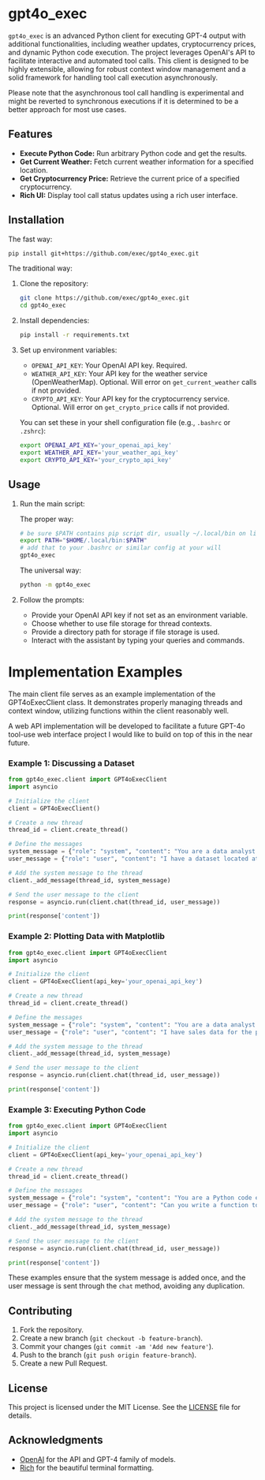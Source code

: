 # gpt4o_exec

`gpt4o_exec` is an advanced Python client for executing GPT-4 output with additional functionalities, including weather updates, cryptocurrency prices, and dynamic Python code execution. The project leverages OpenAI's API to facilitate interactive and automated tool calls. This client is designed to be highly extensible, allowing for robust context window management and a solid framework for handling tool call execution asynchronously.

Please note that the asynchronous tool call handling is experimental and might be reverted to synchronous executions if it is determined to be a better approach for most use cases.

## Features

- **Execute Python Code:** Run arbitrary Python code and get the results.
- **Get Current Weather:** Fetch current weather information for a specified location.
- **Get Cryptocurrency Price:** Retrieve the current price of a specified cryptocurrency.
- **Rich UI:** Display tool call status updates using a rich user interface.

## Installation

The fast way:
```sh
pip install git+https://github.com/exec/gpt4o_exec.git
```

The traditional way:

1. Clone the repository:
    ```sh
    git clone https://github.com/exec/gpt4o_exec.git
    cd gpt4o_exec
    ```

2. Install dependencies:
    ```sh
    pip install -r requirements.txt
    ```

3. Set up environment variables:
    - `OPENAI_API_KEY`: Your OpenAI API key. Required.
    - `WEATHER_API_KEY`: Your API key for the weather service (OpenWeatherMap). Optional. Will error on `get_current_weather` calls if not provided.
    - `CRYPTO_API_KEY`: Your API key for the cryptocurrency service. Optional. Will error on `get_crypto_price` calls if not provided.

    You can set these in your shell configuration file (e.g., `.bashrc` or `.zshrc`):
    ```sh
    export OPENAI_API_KEY='your_openai_api_key'
    export WEATHER_API_KEY='your_weather_api_key'
    export CRYPTO_API_KEY='your_crypto_api_key'
    ```

## Usage

1. Run the main script:

    The proper way:
    ```sh
    # be sure $PATH contains pip script dir, usually ~/.local/bin on linux
    export PATH="$HOME/.local/bin:$PATH"
    # add that to your .bashrc or similar config at your will
    gpt4o_exec
    ```

    The universal way:
    ```sh
    python -m gpt4o_exec
    ```

2. Follow the prompts:
    - Provide your OpenAI API key if not set as an environment variable.
    - Choose whether to use file storage for thread contexts.
    - Provide a directory path for storage if file storage is used.
    - Interact with the assistant by typing your queries and commands.

# Implementation Examples

The main client file serves as an example implementation of the GPT4oExecClient class. It demonstrates properly managing threads and context window, utilizing functions within the client reasonably well.

A web API implementation will be developed to facilitate a future GPT-4o tool-use web interface project I would like to build on top of this in the near future.

### Example 1: Discussing a Dataset

```python
from gpt4o_exec.client import GPT4oExecClient
import asyncio

# Initialize the client
client = GPT4oExecClient()

# Create a new thread
thread_id = client.create_thread()

# Define the messages
system_message = {"role": "system", "content": "You are a data analyst."}
user_message = {"role": "user", "content": "I have a dataset located at '/path/to/dataset.csv'. Can you please have a look at it and make sense of it? Perhaps limit output to the first 1000 characters."}

# Add the system message to the thread
client._add_message(thread_id, system_message)

# Send the user message to the client
response = asyncio.run(client.chat(thread_id, user_message))

print(response['content'])
```

### Example 2: Plotting Data with Matplotlib

```python
from gpt4o_exec.client import GPT4oExecClient
import asyncio

# Initialize the client
client = GPT4oExecClient(api_key='your_openai_api_key')

# Create a new thread
thread_id = client.create_thread()

# Define the messages
system_message = {"role": "system", "content": "You are a data analyst."}
user_message = {"role": "user", "content": "I have sales data for the past year in '/path/to/sales_data.csv'. Can you plot it using Matplotlib?"}

# Add the system message to the thread
client._add_message(thread_id, system_message)

# Send the user message to the client
response = asyncio.run(client.chat(thread_id, user_message))

print(response['content'])
```

### Example 3: Executing Python Code

```python
from gpt4o_exec.client import GPT4oExecClient
import asyncio

# Initialize the client
client = GPT4oExecClient(api_key='your_openai_api_key')

# Create a new thread
thread_id = client.create_thread()

# Define the messages
system_message = {"role": "system", "content": "You are a Python code execution assistant."}
user_message = {"role": "user", "content": "Can you write a function to calculate the factorial of a number in Python?"}

# Add the system message to the thread
client._add_message(thread_id, system_message)

# Send the user message to the client
response = asyncio.run(client.chat(thread_id, user_message))

print(response['content'])
```

These examples ensure that the system message is added once, and the user message is sent through the `chat` method, avoiding any duplication.
## Contributing

1. Fork the repository.
2. Create a new branch (`git checkout -b feature-branch`).
3. Commit your changes (`git commit -am 'Add new feature'`).
4. Push to the branch (`git push origin feature-branch`).
5. Create a new Pull Request.

## License

This project is licensed under the MIT License. See the [LICENSE](LICENSE) file for details.

## Acknowledgments

- [OpenAI](https://www.openai.com) for the API and GPT-4 family of models.
- [Rich](https://github.com/willmcgugan/rich) for the beautiful terminal formatting.